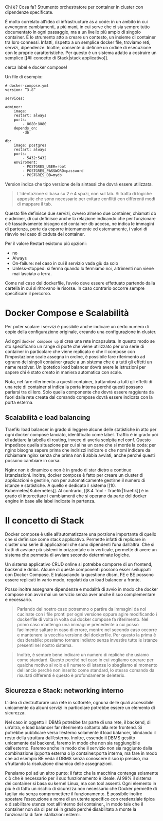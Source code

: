 Chi è? Cosa fa? 
Strumento orchestratore per container in cluster con dipendenze specificate. 

È molto correlato all'idea di infrastructure as a code: in un ambito in cui avvengono cambiamenti, a più mani, in cui serve che ci sia sempre tutto documentato in ogni passaggio, ma a un livello più ampio di singolo container. È lo strumento atto a creare un contesto, un insieme di container tra loro connessi. 
Infatti, rispetto a un semplice docker file, troviamo reti, servizi, dipendenze. 
Inoltre, consente di definire un ordine di esecuzione con le proprie caratteristiche. Per questo è un sistema adatto a costruire un semplice [[#Il concetto di Stack|stack applicativo]].

cerca label e docker compose! 

Un file di esempio: 

```
# docker-compose.yml 
version: ”3.8“

services:

adminer: 
	image: 
	restart: always
	ports: 
		- 8080:8080
	depends_on: 
		-db

db:
	image: postgres
	restart: always	
	ports:
		- 5432:5432
	enviroment:
		- POSTGRES_USER=root
		- POSTGRES_PASSWORD=password
		- POSTGRES_DB=mydb
```

Version indica che tipo versione della sintassi che dovrà essere utilizzata. 
> L’identazione si basa su 2 e 4 spazi, non sul tab. Si tratta di logiche apposite che sono necessarie per evitare conflitti con differenti modi di mappare il tab. 

Questo file definisce due servizi, ovvero almeno due container, chiamati db e adminer, di cui definisce anche la relazione indicando che per funzionare c’è tassativamente bisogno del container db acceso, ne indica le immagini di partenza, porte da esporre internamente ed esternamente, i valori di riavvio nel caso di caduta del container. 

Per il valore Restart esistono più opzioni:
- no 
- Always 
- On-failure: nel caso in cui il servizio vada giù da solo
- Unless-stopped: si ferma quando lo fermiamo noi, altrimenti non viene mai lasciato a terra. 

Come nel caso del dockerfile, l’avvio deve essere effettuato partendo dalla cartella in cui si ritrovano le risorse. In caso contrario occorre sempre specificare il percorso.
# Docker Compose e Scalabilità

Per poter scalare i servizi è possibile anche indicare un certo numero di copie della configurazione originale, creando una configurazione in cluster. 

Ad ogni `docker compose up` si crea una rete incapsulata. In questo modo se sto specificarlo un range di porte che viene utilizzato per una serie di container in particolare che viene replicato e che il compose con l’impostazione scale assegna in ordine, è possibile fare riferimento ad ognuno dei singoli container grazie a un sistema che è a tutti gli effetti un name resolver. Un ipotetico load balancer dovrà avere le istruzioni per sapere chi è stato creato in maniera automatica con scale. 

Nota, nel fare riferimento a questi container, trattandosi a tutti gli effetti di una rete di container si indica la porta interna perché questi possano parlarsi tra di loro. Solo quella componente che dovrà essere raggiunta da fuori dalla rete creata dal comando compose dovrà essere indicata con la porta esterna. 

## Scalabilità e load balancing

Traefik: load balancer in grado di leggere alcune delle statistiche in atto per ogni docker compose lanciato, identificato come label. Traffic è in grado poi di adattare la tabella di routing, invece di averla scolpita nel conf. Questo impedisce quella situazione per cui si ha un cane che si morde la coda: per nginx bisogna sapere prima che indirizzi indicare o che nomi indicare da richiamare nginx senza che prima non li abbia avviati, anche perché questi possono cambiare in corsa. 

Nginx non è dinamico e non è in grado di star dietro a continue istanziazioni. Inoltre, docker compose è fatto per creare un cluster di applicazioni e gestirle, non per automaticamente gestirne il numero di istanze e statistiche. A quello è dedicato il sistema [[10. Kubernetes|Kubernetes]]. 
Al contrario, [[8.4 Tool - Traefik|Traefik]] è in grado di intercettare i cambiamenti che si operano da parte del docker engine in base alle label indicate in partenza.
# Il concetto di Stack 

Docker compose è utile all’automatizzare una porzione importante di quello che si definisce come stack applicativo. Permette infatti di replicare in cluster una serie di applicazioni che sono dipendenti l’una dall’altra. Che si tratti di avviare più sistemi in orizzontale o in verticale, permette di avere un sistema che permetta di avviare secondo determinate logiche. 

Un sistema applicativo CRUD online si potrebbe comporre di un frontend, backend e dmbs. Alcune di queste componenti possono esser sviluppati con Docker Compose. E tralasciando la questione dbsm, FE e BE possono essere replicati in vario modo, regolati da un load balancer a fronte. 

Posso inoltre assegnare dipendenze e modalità di avvio in modo che docker compose non avvii mai un servizio senza aver anche il suo complementare e necessario. 

>Parlando del nostro caso potremmo o partire da immagini da noi cucinate con i file pronti per ogni versione oppure agire modificando i dockerfile di volta in volta cui docker compose fa riferimento. Nel primo caso mantengo una immagine precedente a cui posso facilmente saltare in caso di errore, mentre nel secondo caso occorre e mantenere la vecchia versione del dockerfile. Per questo la prima è desiderabile: possiamo tornare indietro senza investire tutte le istanze presenti nel nostro sistema. 

>Inoltre, è sempre bene indicare un numero di repliche che usiamo come standard. Questo perché nel caso in cui vogliamo operare per qualche motivo al volo e il numero di istanze lo sbagliamo al momento del lancio perché non inserito come standard, lo stesso comando da risultati differenti è questo è profondamente deleterio. 
## Sicurezza e Stack: networking interno  

L’idea di destrutturare una rete in sottorete, ognuna delle quali accessibile unicamente da alcuni servizi in particolare potrebbe essere un elemento di sicurezza.

Nel caso in oggetto il DBMS potrebbe far parte di una rete, il backend, di un’altra, e load balancer far riferimento soltanto alla rete frontend. Si potrebbe pubblicare verso l’esterno solamente il load balancer, blindando il resto della struttura dall’esterno. Inoltre, essendo il DBMS gestito unicamente dal backend, faremo in modo che non sia raggiungibile dall’esterno. Faremo anche in modo che il servizio non sia raggiunto dalla combinazione ip:porta esterna o ip container:porta interna, ma fare in modo che ad esempio BE veda il DBMS senza conoscere il suo ip preciso, ma sfruttando la risoluzione dinamica delle assegnazioni. 

Pensiamo poi ad un altro punto: il fatto che la macchina contenga solamente ciò che è necessario per il suo funzionamento è ideale. Al 99% il sistema dei container si basa su kernel Linux, ma con tool assenti. Ogni elemento in più è di fatto un rischio di sicurezza non necessario che Docker permette di tagliar via senza compromettere il funzionamento. 
È possibile inoltre spostare l’esecuzione a nome di un utente specifico con credenziale tipica e disabilitare utenza root all’interno del container., in modo tale che il container non sia di per sé in grado perché disabilitato a monte la funzionalità di fare istallazioni esterni. 


